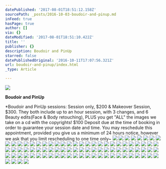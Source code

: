 ```yaml
---
datePublished: '2017-08-01T18:51:12.158Z'
sourcePath: _posts/2016-10-03-boudoir-and-pinup.md
inFeed: true
hasPage: true
author: []
via: {}
dateModified: '2017-08-01T18:51:10.422Z'
title: ''
publisher: {}
description: Boudoir and PinUp
starred: false
datePublishedOriginal: '2016-10-11T17:07:56.321Z'
url: boudoir-and-pinup/index.html
_type: Article

---
```

![](https://the-grid-user-content.s3-us-west-2.amazonaws.com/8e08c6dc-dccf-4075-bde9-cb89b86e67c6.jpg)

**Boudoir and PinUp**

\*Boudoir and PinUp sessions: Session only, $200 & Makeover Session, $300\. They both include up to an hour session, with 3 changes, and 6 Beauty edits(Face & Body retouching), PLUS you get "ALL" the images we take on a cd with the copyrights! $100 Deposit due at the time of booking in order to guarantee your session date and time. You may reschedule this appointment, provided you give us a minimum of 24 hours notice, however we ask that you limit rescheduling to one time only~
![](https://the-grid-user-content.s3-us-west-2.amazonaws.com/5f2486b4-91b3-4da8-8ca5-fd0b095e42d7.jpg)
![](https://the-grid-user-content.s3-us-west-2.amazonaws.com/9b39576b-b8a4-4d32-97b6-4c19cc95ccee.jpg)
![](https://the-grid-user-content.s3-us-west-2.amazonaws.com/9a1f1e10-4c75-4f77-a9d7-c6cc8c26951e.jpg)
![](https://the-grid-user-content.s3-us-west-2.amazonaws.com/4cdf38e8-d7fd-41af-9965-9b8f9f4515ca.jpg)
![](https://the-grid-user-content.s3-us-west-2.amazonaws.com/61d4e518-2eb0-408a-b496-d396a6d1519c.jpg)
![](https://the-grid-user-content.s3-us-west-2.amazonaws.com/6d9b9166-2b5b-497f-b043-3d45d1422fb8.jpg)
![](https://s3-us-west-2.amazonaws.com/the-grid-img/p/c01297ed1ef1762241f955a2437989bcd1c9e597.jpg)
![](https://s3-us-west-2.amazonaws.com/the-grid-img/p/4df43fc0ab950b1c943ce4f8f8ec0e3052ea3fa3.jpg)
![](https://s3-us-west-2.amazonaws.com/the-grid-img/p/4650b38d35fdd47ac8e26aa48f59ff08e703326e.jpg)
![](https://s3-us-west-2.amazonaws.com/the-grid-img/p/d9f6b2091309aa4eb4c80064778b72e79f67f2cc.jpg)
![](https://the-grid-user-content.s3-us-west-2.amazonaws.com/5887b5d7-edf6-4098-8df7-845ff125e6dd.jpg)
![](https://the-grid-user-content.s3-us-west-2.amazonaws.com/0fcd0c3b-24d3-4200-b054-d1c7c7ef2bfa.jpg)
![](https://the-grid-user-content.s3-us-west-2.amazonaws.com/34b96db0-5caf-4156-80b0-de23e9b92f04.jpg)
![](https://the-grid-user-content.s3-us-west-2.amazonaws.com/24e63ddd-67e7-404e-8127-97a5891d96ce.jpg)
![](https://the-grid-user-content.s3-us-west-2.amazonaws.com/9e3fe709-692d-44e1-9022-608ce18f2996.jpg)
![](https://the-grid-user-content.s3-us-west-2.amazonaws.com/cdd99ef6-96ee-4561-a74a-e93c22a713b2.jpg)
![](https://the-grid-user-content.s3-us-west-2.amazonaws.com/d15aed1f-a8d0-4283-ad79-1105fe6030d9.jpg)
![](https://the-grid-user-content.s3-us-west-2.amazonaws.com/5e64aed9-1af8-4f40-8a01-99fe3b27b11d.jpg)
![](https://the-grid-user-content.s3-us-west-2.amazonaws.com/ae37df82-005b-4dfc-90ee-578e58033397.jpg)
![](https://the-grid-user-content.s3-us-west-2.amazonaws.com/ce8f84a8-4f5c-47ed-92aa-03f3035db6fc.jpg)
![](https://the-grid-user-content.s3-us-west-2.amazonaws.com/8d9ffa4b-343b-46a0-bbb6-28802cfab3a9.jpg)
![](https://the-grid-user-content.s3-us-west-2.amazonaws.com/77f16c75-3939-4b93-8702-3eb609a3136d.jpg)
![](https://s3-us-west-2.amazonaws.com/the-grid-img/p/9871245da2959013a3b157a1273cb965105a23d1.jpg)
![](https://the-grid-user-content.s3-us-west-2.amazonaws.com/cafb2938-b3c4-41e8-ab71-7067ae85b0d6.jpg)
![](https://s3-us-west-2.amazonaws.com/the-grid-img/p/44c33fd9d5c7f4767930576b2af95beb62df0b59.jpg)
![](https://the-grid-user-content.s3-us-west-2.amazonaws.com/abfc9d2e-3f53-4d21-a6a4-3c1b5c49b14e.jpg)
![](https://the-grid-user-content.s3-us-west-2.amazonaws.com/8274b295-4d92-4148-ab75-bb4736ab1727.jpg)
![](https://s3-us-west-2.amazonaws.com/the-grid-img/p/5b271d1326a4e4a6cfd1b8442f738c8354eed1ee.jpg)
![](https://the-grid-user-content.s3-us-west-2.amazonaws.com/8ae861ab-2122-4692-b271-3ed5fb2c8590.jpg)
![](https://the-grid-user-content.s3-us-west-2.amazonaws.com/23cb09cc-8a52-416e-93ee-fdfb34c80e64.jpg)
![](https://the-grid-user-content.s3-us-west-2.amazonaws.com/d3a3ca44-fb37-45a6-b27f-6a7d923eec4e.jpg)
![](https://the-grid-user-content.s3-us-west-2.amazonaws.com/fef44c9b-44d3-4d15-acd5-11e452e0cb49.jpg)
![](https://the-grid-user-content.s3-us-west-2.amazonaws.com/b84e0bec-6628-41b0-b8cd-6b81dd0db501.jpg)
![](https://the-grid-user-content.s3-us-west-2.amazonaws.com/5a307620-1913-4d59-8c91-a97bdc2dfcfb.jpg)
![](https://the-grid-user-content.s3-us-west-2.amazonaws.com/499148b5-5516-4dac-a870-0d3624c63858.jpg)
![](https://the-grid-user-content.s3-us-west-2.amazonaws.com/198dc2d3-c1f4-4102-b921-5641a937ae02.jpg)
![](https://the-grid-user-content.s3-us-west-2.amazonaws.com/78988ff7-90e1-47cd-811e-bd46d35d481c.jpg)
![](https://the-grid-user-content.s3-us-west-2.amazonaws.com/5fd50852-3a6f-464c-bba5-24e208b4323e.jpg)
![](https://the-grid-user-content.s3-us-west-2.amazonaws.com/a1fb9215-960b-497e-83b0-340b888c9122.jpg)
![](https://the-grid-user-content.s3-us-west-2.amazonaws.com/8e37f1d8-921b-4cda-bbe3-69c3f53a06ca.jpg)
![](https://the-grid-user-content.s3-us-west-2.amazonaws.com/34307dce-24e8-4028-8c4f-1b9f6c1b3fab.jpg)
![](https://the-grid-user-content.s3-us-west-2.amazonaws.com/a1c06901-4ea5-4074-a61b-f82406ea5c77.jpg)
![](https://the-grid-user-content.s3-us-west-2.amazonaws.com/7eed84b8-4845-4415-a596-90ee9339475d.jpg)
![](https://the-grid-user-content.s3-us-west-2.amazonaws.com/629fff82-5dce-4b23-bd36-99172fd887a0.jpg)
![](https://the-grid-user-content.s3-us-west-2.amazonaws.com/772b87b4-a2e8-47a4-9efd-f4649ff1774b.jpg)
![](https://the-grid-user-content.s3-us-west-2.amazonaws.com/47ae51bc-3951-46dc-8d10-0d66cc05834b.jpg)
![](https://the-grid-user-content.s3-us-west-2.amazonaws.com/a4a379c8-af49-4fc9-ba90-ab3e97a78c67.jpg)
![](https://the-grid-user-content.s3-us-west-2.amazonaws.com/3a766104-d562-4a79-9328-4b88c292d1e8.jpg)
![](https://the-grid-user-content.s3-us-west-2.amazonaws.com/4de93371-bd4a-47b5-8fc4-fe0902025f63.jpg)
![](https://the-grid-user-content.s3-us-west-2.amazonaws.com/14085b89-9ba4-4c3f-8f06-3e015aa596b9.jpg)
![](https://the-grid-user-content.s3-us-west-2.amazonaws.com/cf9dc9d7-da27-44ae-b151-9cfba16e1cfc.jpg)
![](https://the-grid-user-content.s3-us-west-2.amazonaws.com/d8f7b40e-8371-463a-8e4e-98627343ff35.jpg)
![](https://the-grid-user-content.s3-us-west-2.amazonaws.com/e7fa72f6-d274-4543-86f7-5b5ee24137a4.jpg)
![](https://the-grid-user-content.s3-us-west-2.amazonaws.com/0f2cc417-5894-4ff6-8eda-34d8c81a2c4a.jpg)
![](https://the-grid-user-content.s3-us-west-2.amazonaws.com/2f4af91e-da2d-4b55-8e29-44c1f6624a51.jpg)
![](https://the-grid-user-content.s3-us-west-2.amazonaws.com/e544c2ff-8659-4a04-9e60-344b45da64d8.jpg)
![](https://the-grid-user-content.s3-us-west-2.amazonaws.com/49e81487-2291-4019-a90b-ccd4bedd78cc.jpg)
![](https://the-grid-user-content.s3-us-west-2.amazonaws.com/e8ca6bd3-d1f9-437b-b2c4-cde029e60673.jpg)
![](https://the-grid-user-content.s3-us-west-2.amazonaws.com/a83c4e90-4b14-4f8c-8884-935ab2a5a594.jpg)
![](https://the-grid-user-content.s3-us-west-2.amazonaws.com/954e87c9-a1d7-4c46-b307-6dea1cd704bd.jpg)
![](https://the-grid-user-content.s3-us-west-2.amazonaws.com/5e4239a2-6a5e-430c-b25e-3105824be1f4.jpg)
![](https://the-grid-user-content.s3-us-west-2.amazonaws.com/33c45efc-b78a-4cdc-b30d-8cd4a841ce47.jpg)
![](https://the-grid-user-content.s3-us-west-2.amazonaws.com/e99fecc9-2bf9-4c3a-93fd-77122f48175c.jpg)
![](https://the-grid-user-content.s3-us-west-2.amazonaws.com/3a466824-1415-4c5b-ac50-d9cf1d531a31.jpg)
![](https://the-grid-user-content.s3-us-west-2.amazonaws.com/0f04037b-0f04-4d8f-a64e-29f5ec53e6e3.jpg)
![](https://the-grid-user-content.s3-us-west-2.amazonaws.com/8f1cd4fd-912b-432e-9d64-85c6395f94ef.jpg)
![](https://the-grid-user-content.s3-us-west-2.amazonaws.com/55e5fc09-a324-4959-b6d8-1e1d360c7c1e.jpg)
![](https://the-grid-user-content.s3-us-west-2.amazonaws.com/5503cbb2-225c-4b79-9141-89e6ee4cf711.jpg)
![](https://the-grid-user-content.s3-us-west-2.amazonaws.com/ce388edc-277f-4cfd-8f79-17f787d1b4fd.jpg)
![](https://s3-us-west-2.amazonaws.com/the-grid-img/p/ad7557e3386657ef9f3d9c0e32fc013278442c30.jpg)
![](https://s3-us-west-2.amazonaws.com/the-grid-img/p/72c04bd36b34c32294c27eefaadd6d6bed3177b4.jpg)
![](https://s3-us-west-2.amazonaws.com/the-grid-img/p/5b46cf4e6666f4ff80f7012b6316f251134b3821.jpg)
![](https://s3-us-west-2.amazonaws.com/the-grid-img/p/eaaa62007610a8a371dbc843c015c739568a2279.jpg)
![](https://the-grid-user-content.s3-us-west-2.amazonaws.com/9132632c-430b-436d-be9e-f38f942d43ef.jpg)
![](https://the-grid-user-content.s3-us-west-2.amazonaws.com/06a39503-ab1c-449c-9647-8d29f477fea0.jpg)
![](https://the-grid-user-content.s3-us-west-2.amazonaws.com/864b602a-97eb-4b8e-8ecf-5576f61d4eab.jpg)
![](https://the-grid-user-content.s3-us-west-2.amazonaws.com/e49e5335-c53b-4257-9af1-da6e17b68688.jpg)
![](https://the-grid-user-content.s3-us-west-2.amazonaws.com/15099684-2727-4c7b-aee6-bdd496c086bd.jpg)
![](https://the-grid-user-content.s3-us-west-2.amazonaws.com/a4e54110-3f77-4360-8393-09f46298f85d.jpg)
![](https://the-grid-user-content.s3-us-west-2.amazonaws.com/9b4ebefd-90de-4576-b77c-4f9b87861ef2.jpg)
![](https://the-grid-user-content.s3-us-west-2.amazonaws.com/123e9e8b-cfdc-4020-aac9-6b9b24858130.jpg)
![](https://the-grid-user-content.s3-us-west-2.amazonaws.com/4612b1bd-6963-468e-a5d7-80f02cdbcdaf.jpg)
![](https://the-grid-user-content.s3-us-west-2.amazonaws.com/4e2af9c4-bf37-4c48-ac51-7b2b0d6e9249.jpg)
![](https://the-grid-user-content.s3-us-west-2.amazonaws.com/ce3c21b1-5232-48a6-a0cd-8a74fcb862e7.jpg)
![](https://the-grid-user-content.s3-us-west-2.amazonaws.com/fd962d81-b832-4318-9515-2bc032d5722e.jpg)
![](https://the-grid-user-content.s3-us-west-2.amazonaws.com/0e867209-7b74-4ccf-872d-fcd81dc85adc.jpg)
![](https://the-grid-user-content.s3-us-west-2.amazonaws.com/dc46dbba-f770-4567-b7bd-9b2ab1dde172.jpg)